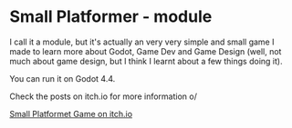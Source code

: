 # Small Platformer - module
I call it a module, but it's actually an very very simple and small game I made to learn more about Godot, Game Dev and Game Design (well, not much about game design, but I think I learnt about a few things doing it).  

You can run it on Godot 4.4.  

Check the posts on itch.io for more information o/

[Small Platformet Game on itch.io](https://tfcb93.itch.io/small-platformer-game)